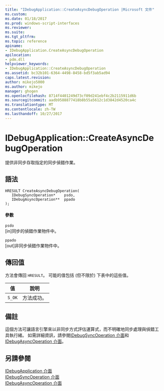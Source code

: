 ```yaml
---
title: "IDebugApplication::CreateAsyncDebugOperation |Microsoft 文件"
ms.custom: 
ms.date: 01/18/2017
ms.prod: windows-script-interfaces
ms.reviewer: 
ms.suite: 
ms.tgt_pltfrm: 
ms.topic: reference
apiname:
- IDebugApplication.CreateAsyncDebugOperation
apilocation:
- pdm.dll
helpviewer_keywords:
- IDebugApplication::CreateAsyncDebugOperation
ms.assetid: bc32b101-6364-4498-8458-bd5f3ab5ad94
caps.latest.revision: 
author: mikejo5000
ms.author: mikejo
manager: ghogen
ms.openlocfilehash: 8714f4401249d73cf09d241ebf4c2b2115911d6b
ms.sourcegitcommit: aadb9588877418b8b55a5612c1d3842d4520ca4c
ms.translationtype: MT
ms.contentlocale: zh-TW
ms.lasthandoff: 10/27/2017
---
```

# <a name="idebugapplicationcreateasyncdebugoperation"></a>IDebugApplication::CreateAsyncDebugOperation
提供非同步存取指定的同步偵錯作業。  
  
## <a name="syntax"></a>語法  
  
```  
HRESULT CreateAsyncDebugOperation(  
   IDebugSyncOperation*    psdo,  
   IDebugAsyncOperation**  ppado  
);  
```  
  
#### <a name="parameters"></a>參數  
 `psdo`  
 [in]同步的偵錯作業物件中。  
  
 `ppado`  
 [out]非同步偵錯作業物件中。  
  
## <a name="return-value"></a>傳回值  
 方法會傳回 `HRESULT`。 可能的值包括 (但不限於) 下表中的這些值。  
  
|值|說明|  
|-----------|-----------------|  
|`S_OK`|方法成功。|  
  
## <a name="remarks"></a>備註  
 這個方法可讓語言引擎來以非同步方式評估運算式，而不明確地同步處理與偵錯工具執行緒。 如需詳細資訊，請參閱[IDebugSyncOperation 介面](../../winscript/reference/idebugsyncoperation-interface.md)和[IDebugAsyncOperation 介面](../../winscript/reference/idebugasyncoperation-interface.md)。  
  
## <a name="see-also"></a>另請參閱  
 [IDebugApplication 介面](../../winscript/reference/idebugapplication-interface.md)   
 [IDebugSyncOperation 介面](../../winscript/reference/idebugsyncoperation-interface.md)   
 [IDebugAsyncOperation 介面](../../winscript/reference/idebugasyncoperation-interface.md)